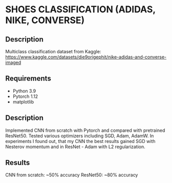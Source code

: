 # SHOES CLASSIFICATION (ADIDAS, NIKE, CONVERSE)
## Description
Multiclass classification dataset from Kaggle:
https://www.kaggle.com/datasets/die9origephit/nike-adidas-and-converse-imaged

## Requirements
* Python 3.9
* Pytorch 1.12
* matplotlib

## Description
Implemented CNN from scratch with Pytorch and compared with pretrained ResNet50.
Tested various optimizers including SGD, Adam, AdamW.
In experiments I found out, that my CNN the best results gained SGD with Nesterov momentum and in ResNet - Adam with L2 regularization.

## Results
CNN from scratch: ~50% accuracy
ResNet50: ~80% accuracy
